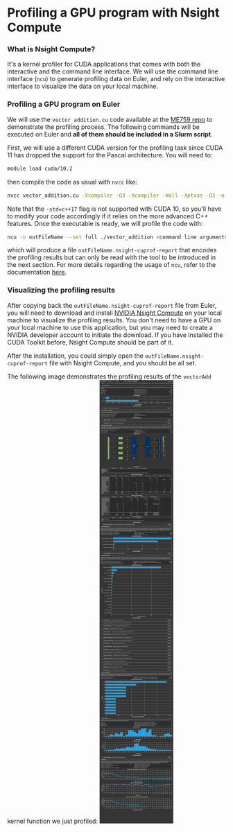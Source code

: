 # Profiling a GPU program with Nsight Compute

### What is Nsight Compute?

It's a kernel profiler for CUDA applications that comes with both the interactive and the command line interface. We will use the command line interface (`ncu`) to generate profiling data on Euler, and rely on the interactive interface to visualize the data on your local machine. 


### Profiling a GPU program on Euler

We will use the `vector_addition.cu` code available at the [ME759 repo](https://github.com/DanNegrut/ME759/blob/main/2021Spring/GPU/vector_addition.cu) to demonstrate the profiling process. The following commands will be executed on Euler and **all of them should be included in a Slurm script**.

First, we will use a different CUDA version for the profiling task since CUDA 11 has dropped the support for the Pascal architecture. You will need to:

```sh
module load cuda/10.2
```
then compile the code as usual with `nvcc` like:
```sh
nvcc vector_addition.cu -Xcompiler -O3 -Xcompiler -Wall -Xptxas -O3 -o vector_addition
```
Note that the `-std=c++17` flag is not supported with CUDA 10, so you'll have to modify your code accordingly if it relies on the more advanced C++ features. Once the executable is ready, we will profile the code with:

```sh
ncu -o outFileName --set full ./vector_addition <command line arguments>
```
which will produce a file `outFileName.nsight-cuprof-report` that encodes the profiling results but can only be read with the tool to be introduced in the next section. For more details regarding the usage of `ncu`, refer to the documentation [here](https://docs.nvidia.com/nsight-compute/NsightComputeCli/index.html). 

### Visualizing the profiling results
After copying back the `outFileName.nsight-cuprof-report` file from Euler, you will need to download and install [NVIDIA Nsight Compute](https://developer.nvidia.com/nsight-compute) on your local machine to visualize the profiling results. You don't need to have a GPU on your local machine to use this application, but you may need to create a NVIDIA developer account to initiate the download. If you have installed the CUDA Toolkit before, Nsight Compute should be part of it. 

After the installation, you could simply open the `outFileName.nsight-cuprof-report` file with Nsight Compute, and you should be all set.

The following image demonstrates the profiling results of the `vectorAdd` kernel function we just profiled:
![vectorAdd](vecAdd_prof.png?raw=true)



